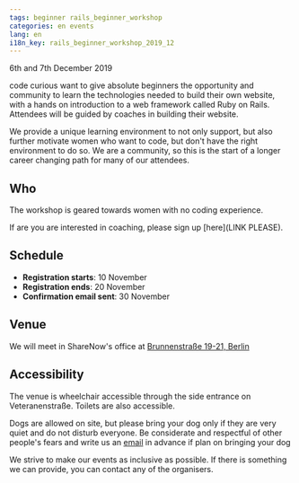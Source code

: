 ```yaml
---
tags: beginner rails_beginner_workshop
categories: en events
lang: en
i18n_key: rails_beginner_workshop_2019_12
---
```


6th and 7th December 2019

code curious want to give absolute beginners the opportunity and community to learn the technologies needed to build their own website, with a hands on introduction to a web framework called Ruby on Rails. Attendees will be guided by coaches in building their website.

We provide a unique learning environment to not only support, but also further motivate women who want to code, but don't have the right environment to do so. We are a community, so this is the start of a longer career changing path for many of our attendees.

## Who

The workshop is geared towards women with no coding experience.

If are you are interested in coaching, please sign up [here](LINK PLEASE).

## Schedule
- **Registration starts**: 10 November
- **Registration ends**: 20 November
- **Confirmation email sent**: 30 November

## Venue

We will meet in ShareNow's office at [Brunnenstraße 19-21, Berlin](https://www.google.com/maps/place/Brunnenstra%C3%9Fe+19-21,+10119+Berlin/@52.5328268,13.3967595,17z/data=!3m1!4b1!4m5!3m4!1s0x47a851e54ac0db09:0x17936b343fd4a6a4!8m2!3d52.5328236!4d13.3989483)

## Accessibility

The venue is wheelchair accessible through the side entrance on Veteranenstraße. Toilets are also accessible.

Dogs are allowed on site, but please bring your dog only if they are very quiet and do not disturb everyone. Be considerate and respectful of other people's fears and write us an [email](mailto:contact@codecurious.org) in advance if plan on bringing your dog

We strive to make our events as inclusive as possible. If there is something we can provide, you can contact any of the organisers.
